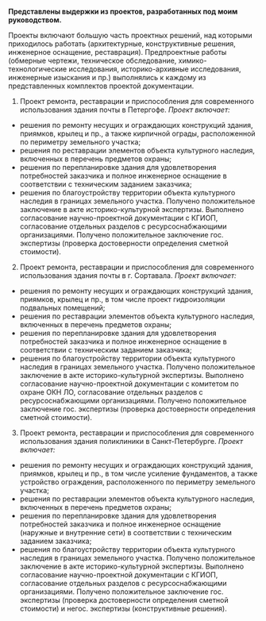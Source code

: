 **Представлены выдержки из проектов, разработанных под моим руководством.**

Проекты включают большую часть проектных решений, над которыми приходилось работать (архитектурные, конструктивные решения, инженерное оснащение, реставрация).
Предпроектные работы (обмерные чертежи, техническое обследование, химико-технологические исследования, историко-архивные исследования, инженерные изыскания и пр.) 
выполнялись к каждому из представленных комплектов проектой документации.

1. Проект ремонта, реставрации и приспособления для современного использования здания почты в Петергофе.
*Проект включает:*
 - решения по ремонту несущих и ограждающих конструкций здания, приямков, крылец и пр., а также кирпичной ограды, расположенной по периметру земельного участка;
 - решения по реставрации элементов объекта культурного наследия, включенных в перечень предметов охраны;
 - решения по перепланировке здания для удовлетворения потребностей заказчика и полное инженерное оснащение в соответствии с техническим заданием заказчика;
 - решения по благоустройству территории объекта культурного наследия в границах земельного участка.
Получено положительное заключение в акте историко-культурной экспертизы. Выполнено согласование научно-проектной документации с КГИОП, согласование отдельных разделов с ресурсоснабжающими организациями.
Получено положительное заключение гос. экспертизы (проверка достоверности определения сметной стоимости).
   
2. Проект ремонта, реставрации и приспособления для современного использования здания почты в г. Сортавала.
*Проект включает:*
 - решения по ремонту несущих и ограждающих конструкций здания, приямков, крылец и пр., в том числе проект гидроизоляции подвальных помещений;
 - решения по реставрации элементов объекта культурного наследия, включенных в перечень предметов охраны;
 - решения по перепланировке здания для удовлетворения потребностей заказчика и полное инженерное оснащение в соответствии с техническим заданием заказчика;
 - решения по благоустройству территории объекта культурного наследия в границах земельного участка.
Получено положительное заключение в акте историко-культурной экспертизы. Выполнено согласование научно-проектной документации с комитетом по охране ОКН ЛО, согласование отдельных разделов с ресурсоснабжающими организациями.
Получено положительное заключение гос. экспертизы (проверка достоверности определения сметной стоимости).

3. Проект ремонта, реставрации и приспособления для современного использования здания поликлиники в Санкт-Петербурге.
*Проект включает:*
 - решения по ремонту несущих и ограждающих конструкций здания, приямков, крылец и пр., в том числе усиление фундаментов,
   а также устройство ограждения, расположенного по периметру земельного участка;
 - решения по реставрации элементов объекта культурного наследия, включенных в перечень предметов охраны;
 - решения по перепланировке здания для удовлетворения потребностей заказчика и полное инженерное оснащение (наружные и внутренние сети)
   в соответствии с техническим заданием заказчика;
 - решения по благоустройству территории объекта культурного наследия в границах земельного участка.
Получено положительное заключение в акте историко-культурной экспертизы. Выполнено согласование научно-проектной документации с КГИОП, согласование отдельных разделов с ресурсоснабжающими организациями.
Получено положительное заключение гос. экспертизы (проверка достоверности определения сметной стоимости) и негос. экспертизы (конструктивные решения).
